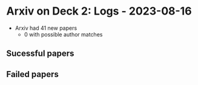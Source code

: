 # Arxiv on Deck 2: Logs - 2023-08-16

* Arxiv had 41 new papers
    * 0 with possible author matches

## Sucessful papers

## Failed papers

